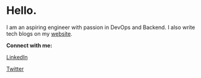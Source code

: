 # **Hello.**

I am an aspiring engineer with passion in DevOps and Backend. I also write tech blogs on my [website](https://snwzt.github.io/blogs/).

**Connect with me:**

[LinkedIn](https://www.linkedin.com/in/mdehury)

[Twitter](https://twitter.com/sloflayer)
